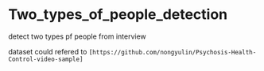# Two_types_of_people_detection
detect two types pf people from interview

dataset could refered to `[https://github.com/nongyulin/Psychosis-Health-Control-video-sample]`
